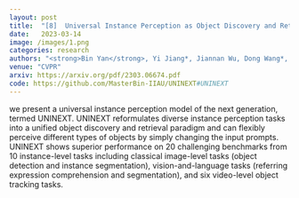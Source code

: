 ```yaml
---
layout: post
title:  "[8]  Universal Instance Perception as Object Discovery and Retrieval"
date:   2023-03-14
image: /images/1.png
categories: research
authors: "<strong>Bin Yan</strong>, Yi Jiang*, Jiannan Wu, Dong Wang*, Ping Luo, Zehuan Yuan, Huchuan Lu"
venue: "CVPR"
arxiv: https://arxiv.org/pdf/2303.06674.pdf
code: https://github.com/MasterBin-IIAU/UNINEXT#UNINEXT
---
```


we present a universal instance perception model of the next generation, termed UNINEXT. UNINEXT reformulates diverse instance perception tasks into a unified object discovery and retrieval paradigm and can flexibly perceive different types of objects by simply changing the input prompts. UNINEXT shows superior performance on 20 challenging benchmarks from 10 instance-level tasks including classical image-level tasks (object detection and instance segmentation), vision-and-language tasks (referring expression comprehension and segmentation), and six video-level object tracking tasks.